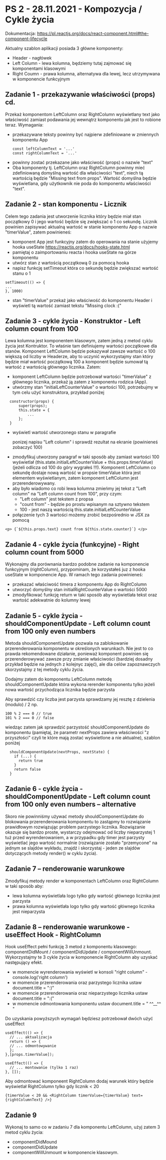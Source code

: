 # PS 2 - 28.11.2021 - Kompozycja / Cykle życia
Dokumentacja: https://pl.reactjs.org/docs/react-component.html#the-component-lifecycle

Aktualny szablon aplikacji posiada 3 główne komponenty:
- Header - nagłówek
- Left Column - lewa kolumna, będziemy tutaj zajmować się komponentami klasowymi
- Right Coumn - prawa kolumna, alternatywa dla lewej, lecz utrzymywana w komponencie funkcyjnym

## Zadanie 1 - przekazywanie właściwości (props) cd.

  Przekaż komponentom LeftColumn oraz RightColumn wyświetlany text jako właściwość zamiast podawania jej wewnątrz komponentu jak jest to robione teraz.
  Wymagania:
  - przekazywane teksty powinny być najpierw zdefiniowane w zmiennych komponentu App
    ```
    const leftColumnText = '...'
    const rightColumnText = '...'
    ```
  - powinny zostać przekazane jako właściwość (props) o nazwie "text"
  - Oba komponenty tj. LeftColumn oraz RightColumn powinny mieć zdefiniowaną domyślną wartość dla właściwości "text", niech tą wartością będzie "Missing text from props". Wartość domyślna będzie wyświetlana, gdy użytkownik nie poda do komponentu właściwości "text".

## Zadanie 2 - stan komponentu - Licznik

  Celem tego zadania jest utworzenie licznika który będzie miał stan początkowy 0 i jego wartość będzie się zwiększać o 1 co sekundę. Licznik powinien zapisywać aktualną wartość w stanie komponentu App o nazwie "timerValue", zatem powinieneś:
  - komponent App jest funkcyjny zatem do operowania na stanie użyjemy hooka useState https://reactjs.org/docs/hooks-state.html
  - pamiętaj o zaimportowaniu reacta i hooka useState na górze komponentu
  - utwórz stan z wartością początkową 0 za pomocą hooka
  - napisz funkcję setTimeout która co sekundę będzie zwiększać wartość stanu o 1
  ```
  setTimeout(() => {
  ...
  }, 1000)
  ```
  - stan "timerValue" przekaż jako właściwość do komponentu Header i wyświetl tą wartość zamiast tekstu "Missing clock :(" 

## Zadanie 3 - cykle życia - Konstruktor - Left column count from 100

  Lewa kolumna jest komponentem klasowym, zatem jedną z metod cyklu życia jest Kontruktor. To właśnie tam definiujemy wartości początkowe dla stanów. Komponent LeftColumn będzie pokazywał zawsze wartość o 100 większą od liczby w Headerze, aby to uczynić wykorzystajmy stan który będzie miał wartość początkową 100 a komponent będzie sumował tą wartość z wartością głównego licznika. Zatem:
  - komponent LeftColumn będzie potrzebował wartości "timerValue" z glównego licznika, przekaż ją zatem z komponentu rodzica (App).
  - utwórzmy stan "initialLeftCounterValue" o wartości 100, potrzebujmy w tym celu użyć konstruktora, przykład poniżej

  ```
    constructor(props) {
        super(props);
        this.state = {
            ...
        };
    }
```
  - wyświetl wartość utworzonego stanu  w paragrafie <p> ponizej napisu "Left column" i sprawdź rezultat na ekranie (powinieneś zobaczyć 100)
  - zmodyfikuj utworzony paragraf w taki sposób aby zamiast wartości 100 wyświetlał (this.state.initialLeftCounterValue + this.props.timerValue) (jeżeli odlicza od 100 do góry wygrałeś !!!). Komponent LeftColumn co sekundę dostaje nową wartość w propsie timerValue która jest elementem wyświetlanym, zatem komponent LeftColumn jest przerenderowywany.
  - aby było wiadomo co robi lewa kolumna zmieńmy jej tekst z "Left column" na "Left column count from 100", przy czym: 
      - "Left column" jest tekstem z propsa
      - "count from" - będzie po prostu wpisanym na sztywno tekstem
      - 100 - jest naszą wartością this.state.initialLeftCounterValue 
  - połączenie tych 3 wartości możemy zrobić bezpośrednio w JSX za pomocą
   ```
  <p> {`${this.props.text} count from ${this.state.counter}`} </p>
  ```

  ## Zadanie 4 - cykle życia (funkcyjne) - Right column count from 5000

  Wykonajmy dla porównania bardzo podobne zadanie na komponencie funkcyjnym (rightColumn), przypominam, że korzystałeś juz z hooka useState w komponencie App. W ramach tego zadania powinieneś:
  - przekazać właściwość timera z komponentu App do RightColumn
  - utworzyć domyślny stan initialRightCounterValue o wartości 5000
  - zmodyfikować funkcję return w taki sposób aby wyświetlała tekst oraz wartość adekwatnie do kolumny lewej
  
  ## Zadanie 5 - cykle życia - shouldComponentUpdate - Left column count from 100 **only even numbers** 
  
  Metoda shouldComponentUpdate pozwala na zablokowanie przerenderowania komponentu w określonych warunkach. Nie jest to co prawda rekomendowane działanie, ponieważ komponent powinien się przerenderowywać zawsze przy zmianie właściwości (bardziej dosadny przykład będzie na jednych z kolejnyc zajęć), ale dla celów zapoznawczych skorzystajmy z tej metody cyklu życia.
  
  Dodajmy zatem do komponentu LeftColumn metodę shouldComponentUpdate która wykona rerender komponentu tylko jeżeli nowa wartość przychodząca  licznika będzie parzysta 
  
  Aby sprawdzić czy liczba jest parzysta sprawdzamy jej resztę z dzielenia (modulo) / 2 np. 
  
  ```
  100 % 2 === 0 // true
  101 % 2 === 0 // false
  ```
  
  wiedząc zatem jak sprawdzić parzystość shouldComponentUpdate do komponentu (pamiętaj, że parametr nextProps zawiera właściwości "z przyszłości" czyli te które mają zostać wyświetlone a nie aktualne), szablon poniżej
  
  ```
    shouldComponentUpdate(nextProps, nextState) {
      if (...) {
        return true
      }
      return false
    }
  ```
  
 ## Zadanie 6 - cykle życia - shouldComponentUpdate - Left column count from 100 only even numbers – alternative
      
Skoro nie powinniśmy używać metody shouldComponentUpdate do blokowania przerenderowania komponentu to zastąpmy to rozwiązanie prawidłowym rozwiązując problem parzystego licznika. Rozwiązanie okazuje się bardzo proste, wystarczy odejmować od liczby nieparzystej 1 tuż przed wyrenderowaniem, a w przypadku gdy timer jest parzysty wyświetlać jego wartość normalnie (rozwiązanie zostało "przemycone" na jednym se slajdów wykładu, znajdź i skorzystaj - jeden ze slajdów dotyczących metody render() w cyklu życia). 

 ## Zadanie 7 – renderowanie warunkowe
Zmodyfikuj metody render w komponentach LeftColumn oraz RightColumn w taki sposób aby:
- lewa kolumna wyświetlała logo tylko gdy wartość głównego licznika jest parzysta
- prawa kolumna wyświetlała logo tylko gdy wartość głównego licznika jest nieparzysta

 ## Zadanie 8 – renderowanie warunkowe - useEffect Hook - RightColumn
 
 Hook useEffect pełni funkcję 3 metod z komponentu klasowego: componentDidMount / componentDidUpdate / componentWillUnmount. Wykorzystajmy te 3 cykle życia w komponencie RightColumn aby uzyskać następujący efekt.
 - w momencie wyrenderowania wyświetl w konsoli "right column" - console.log('right column')
 - w momencie przerenderowania oraz parzystego licznika ustaw document.title = ":)"
 - w momencie przerenderowania oraz nieparzystego licznika ustaw document.title = ":("
 - w momencie odmontowania komponentu ustaw document.title = " ^^__^^ "
 
 Do uzyskania powyższych wymagań będziesz potrzebował dwóch użyć useEffect
 
```
useEffect(() => {
  // ... aktualizacja
  return () => {
  // ... odmontowywanie
  };
},[props.timerValue]);

useEffect(() => {
  // ... montowanie (tylko 1 raz)
}, []);
```
 
 Aby odmontować komponeent RightColumn dodaj warunek który będzie wyświetlał RightColumn tylko gdy licznik < 20
   ```
   {timerValue < 20 && <RightColumn timerValue={timerValue} text={rightColumnText} />}
   ```
  
## Zadanie 9 
Wykonaj to samo co w zadaniu 7 dla komponentu LeftColumn, użyj zatem 3 metod cyklu życia: 
- componentDidMound
- componentDidUpdate
- componentWillUnmount
w komponencie klasowym.
